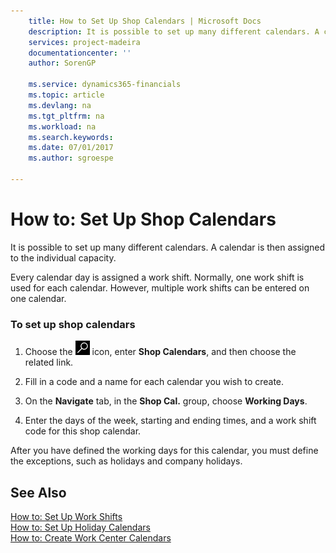 ```yaml
---
    title: How to Set Up Shop Calendars | Microsoft Docs
    description: It is possible to set up many different calendars. A calendar is then assigned to the individual capacity.
    services: project-madeira
    documentationcenter: ''
    author: SorenGP

    ms.service: dynamics365-financials
    ms.topic: article
    ms.devlang: na
    ms.tgt_pltfrm: na
    ms.workload: na
    ms.search.keywords:
    ms.date: 07/01/2017
    ms.author: sgroespe

---
```

# How to: Set Up Shop Calendars
It is possible to set up many different calendars. A calendar is then assigned to the individual capacity.  
  
 Every calendar day is assigned a work shift. Normally, one work shift is used for each calendar. However, multiple work shifts can be entered on one calendar.  
  
### To set up shop calendars  
  
1.  Choose the ![Search for Page or Report](media/ui-search/search_small.png "Search for Page or Report icon") icon, enter **Shop Calendars**, and then choose the related link.  
  
2.  Fill in a code and a name for each calendar you wish to create.  
  
3.  On the **Navigate** tab, in the **Shop Cal.** group, choose **Working Days**.  
  
4.  Enter the days of the week, starting and ending times, and a work shift code for this shop calendar.  
  
 After you have defined the working days for this calendar, you must define the exceptions, such as holidays and company holidays.  
  
## See Also  
 [How to: Set Up Work Shifts](../how-to-set-up-work-shifts.md)   
 [How to: Set Up Holiday Calendars](../how-to-set-up-holiday-calendars.md)   
 [How to: Create Work Center Calendars](../how-to-create-work-center-calendars.md)